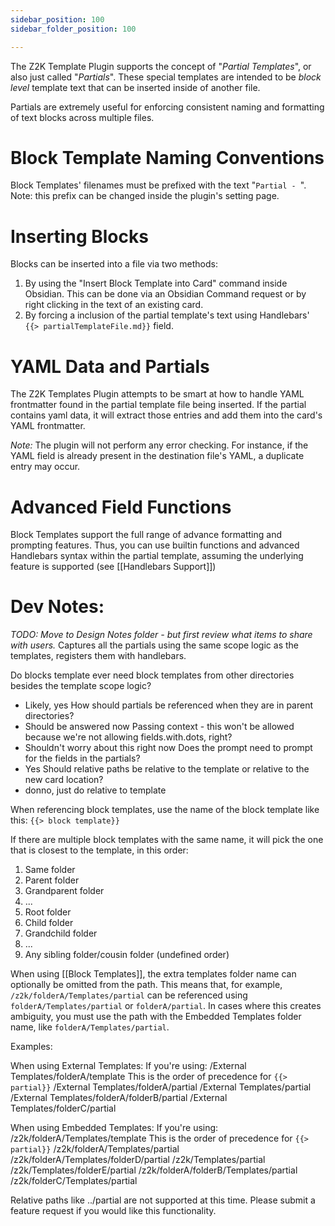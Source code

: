 ```yaml
---
sidebar_position: 100
sidebar_folder_position: 100

---
```


The Z2K Template Plugin supports the concept of "*Partial Templates*", or also just called "*Partials*". These special templates are intended to be *block level* template text that can be inserted inside of another file. 

Partials are extremely useful for enforcing consistent naming and formatting of text blocks across multiple files.

# Block Template Naming Conventions
Block Templates' filenames must be prefixed with the text "`Partial - `". 
Note: this prefix can be changed inside the plugin's setting page.

# Inserting Blocks
Blocks can be inserted into a file via two methods:
1. By using the "Insert Block Template into Card" command inside Obsidian. This can be done via an Obsidian Command request or by right clicking in the text of an existing card.
2. By forcing a inclusion of the partial template's text using Handlebars' `{{> partialTemplateFile.md}}` field. 

# YAML Data and Partials
The Z2K Templates Plugin attempts to be smart at how to handle YAML frontmatter found in the partial template file being inserted. If the partial contains yaml data, it will extract those entries and add them into the card's YAML frontmatter. 

*Note:* The plugin will not perform any error checking. For instance, if the YAML field is already present in the destination file's YAML, a duplicate entry may occur. 

# Advanced Field Functions
Block Templates support the full range of advance formatting and prompting features. Thus, you can use builtin functions and advanced Handlebars syntax within the partial template, assuming the underlying feature is supported (see [[Handlebars Support]])

# Dev Notes:
*TODO: Move to Design Notes folder - but first review what items to share with users.*
Captures all the partials using the same scope logic as the templates, registers them with handlebars.

Do blocks template ever need block templates from other directories besides the template scope logic?
- Likely, yes
How should partials be referenced when they are in parent directories?
- Should be answered now
Passing context - this won't be allowed because we're not allowing fields.with.dots, right?
- Shouldn't worry about this right now
Does the prompt need to prompt for the fields in the partials?
- Yes
Should relative paths be relative to the template or relative to the new card location?
- donno, just do relative to template



When referencing block templates, use the name of the block template like this:
`{{> block template}}`

If there are multiple block templates with the same name, it will pick the one that is closest to the template, in this order:
1) Same folder
2) Parent folder
3) Grandparent folder
4) ...
5) Root folder
6) Child folder
7) Grandchild folder
8) ...
9) Any sibling folder/cousin folder (undefined order)

When using [[Block Templates]], the extra templates folder name can optionally be omitted from the path. This means that, for example, `/z2k/folderA/Templates/partial` can be referenced using `folderA/Templates/partial` or `folderA/partial`. In cases where this creates ambiguity, you must use the path with the Embedded Templates folder name, like `folderA/Templates/partial`.

Examples:

When using External Templates:
	If you're using:
	/External Templates/folderA/template
	This is the order of precedence for  `{{> partial}}`
	/External Templates/folderA/partial
	/External Templates/partial
	/External Templates/folderA/folderB/partial
	/External Templates/folderC/partial

When using Embedded Templates:
	If you're using:
	/z2k/folderA/Templates/template
	This is the order of precedence for `{{> partial}}`
	/z2k/folderA/Templates/partial
	/z2k/folderA/Templates/folderD/partial
	/z2k/Templates/partial
	/z2k/Templates/folderE/partial
	/z2k/folderA/folderB/Templates/partial
	/z2k/folderC/Templates/partial

Relative paths like ../partial are not supported at this time. Please submit a feature request if you would like this functionality.